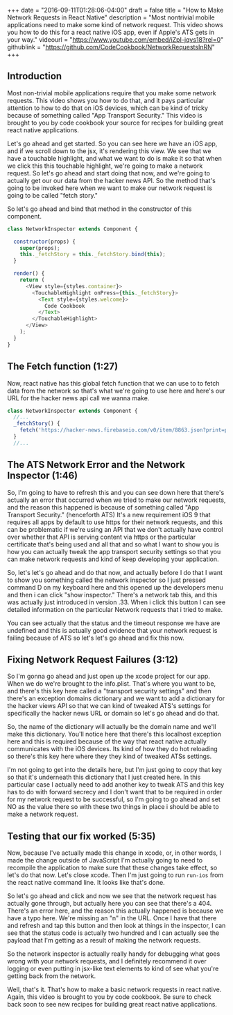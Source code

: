 +++
date = "2016-09-11T01:28:06-04:00"
draft = false
title = "How to Make Network Requests in React Native"
description = "Most nontrivial mobile applications need to make some kind of network request. This video shows you how to do this for a react native iOS app, even if Apple's ATS gets in your way."
videourl = "https://www.youtube.com/embed/iZpI-jqvs18?rel=0"
githublink = "https://github.com/CodeCookbook/NetworkRequestsInRN"
+++

## Introduction

Most non-trivial mobile applications require that you make some network
requests. This video shows you how to do that, and it pays particular attention to how to do that on iOS devices, which can be kind of tricky because of something called "App Transport Security." This video is brought to you by code cookbook your source for recipes for building great react native applications.

Let's go ahead and get started. So you can see here we have an iOS app, and if we scroll down to the jsx, it's rendering this view. We see that we have a touchable highlight, and what we want to do is make it so that when we click this this touchable highlight, we're going to make a network request. So let's go ahead and start doing that now, and we're going to actually get our our data from the hacker news API. So the method that's going to be invoked here when we want to make our network request is going to be called "fetch story."

So let's go ahead and bind that method in the constructor of this component.

~~~javascript
class NetworkInspector extends Component {

  constructor(props) {
    super(props);
    this._fetchStory = this._fetchStory.bind(this);
  }

  render() {
    return (
      <View style={styles.container}>
        <TouchableHighlight onPress={this._fetchStory}>
          <Text style={styles.welcome}>
            Code Cookbook
          </Text>
        </TouchableHighlight>
      </View>
    );
  }
}
~~~

## The Fetch function (1:27)

Now, react native has this global fetch function that we can use to to fetch data from the network so that's what we're going to use here and here's our URL for the hacker news api call we wanna make.

~~~javascript
class NetworkInspector extends Component {
  //...
  _fetchStory() {
    fetch('https://hacker-news.firebaseio.com/v0/item/8863.json?print=pretty');
  }
  //...
~~~

## The ATS Network Error and the Network Inspector (1:46)

So, I'm going to have to refresh this and you can see down here that there's actually an error that occurred when we tried to make our network requests, and the reason this happened is because of something called "App Transport Security." (henceforth ATS) It's a new requirement iOS 9 that requires all apps by default to use https for their network requests, and this can be problematic if we're using an API that we don't actually have control over whether that API is serving content via https or the particular certificate that's being used and all that and so what I want to show you is how you can actually tweak the app transport security settings so that you can make network requests and kind of keep developing your application.

So, let's let's go ahead and do that now, and actually before I do that I want to show you something called the network inspector so I just pressed command D on my keyboard here and this opened up the developers menu and then i can click "show inspector." There's a network tab this, and this was actually just introduced in version .33. When i click this button I can see detailed information on the particular Network requests that i tried to make.

You can see actually that the status and the timeout response we have are undefined and this is actually good evidence that your network request is failing because of ATS so let's let's go ahead and fix this now.

## Fixing Network Request Failures (3:12)

So I'm gonna go ahead and just open up the xcode project for our app. When we do we're brought to the info.plist. That's where you want to be, and there's this key here called a "transport security settings" and then there's an exception domains dictionary and we want to add a dictionary for the hacker views API so that we can kind of tweaked ATS's settings for specifically the hacker news URL or domain so let's go ahead and do that.

So, the name of the dictionary will actually be the domain name and we'll make this dictionary. You'll notice here that there's this localhost exception here and this is required because of the way that react native actually communicates with the iOS devices. Its kind of how they do hot reloading so there's this key here where they they kind of tweaked ATSs settings.

I'm not going to get into the details here, but I'm just going to copy that key so that it's underneath this dictionary that I just created here. In this particular case I actually need to add another key to tweak ATS and this key has to do with forward secrecy and I don't want that to be required in order for my network request to be successful, so I'm going to go ahead and set NO as the value there so with these two things in place i should be able to make a network request.

## Testing that our fix worked (5:35)

Now, because I've actually made this change in xcode, or, in other words, I made the change outside of JavaScript I'm actually going to need to recompile the application to make sure that these changes take effect, so let's do that now. Let's close xcode. Then I'm just going to run `run-ios` from the react native command line. It looks like that's done.

So let's go ahead and click and now we see that the network request has actually gone through, but actually here you can see that there's a 404. There's an error here, and the reason this actually happened is because we have a typo here. We're missing an "n" in the URL. Once I have that there and refresh and tap this button and then look at things in the inspector, I can see that the status code is actually two hundred and I can actually see the payload that I'm getting as a result of making the network requests.

So the network inspector is actually really handy for debugging what goes wrong with your network requests, and I definitely recommend it over logging or even putting in jsx-like text elements to kind of see what you're getting back from the network.

Well, that's it. That's how to make a basic network requests in react native. Again, this video is brought to you by code cookbook. Be sure to check back soon to see new recipes for building great react native applications.


